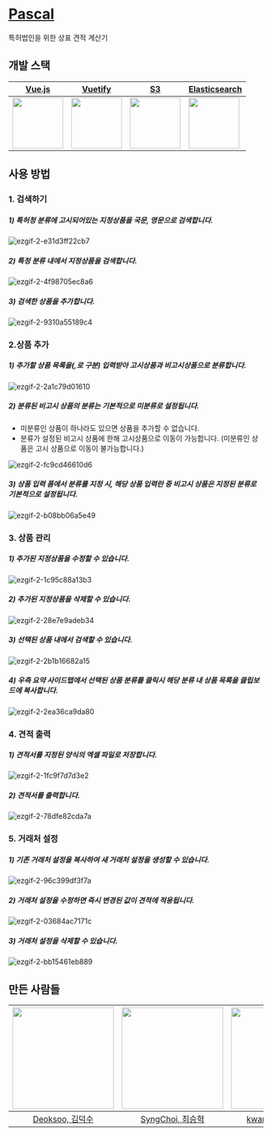 # [Pascal](http://pascal.kiworkshop.s3-website.ap-northeast-2.amazonaws.com/)
특허법인을 위한 상표 견적 계산기



## 개발 스택

| [Vue.js](https://vuejs.org/)                             |               [Vuetify](https://vuetifyjs.com)               |             [S3](https://aws.amazon.com/ko/s3/)              | [Elasticsearch](https://www.elastic.co/products/elasticsearch) |
| -------------------------------------------------------- | :----------------------------------------------------------: | :----------------------------------------------------------: | ------------------------------------------------------------ |
| <img src="https://vuejs.org/images/logo.png" width=100/> | <img src="https://cdn.vuetifyjs.com/images/logos/v-alt.svg" width=100/> | <img src="https://cdn.worldvectorlogo.com/logos/aws-s3.svg" width=100/> | <img src="https://d2eip9sf3oo6c2.cloudfront.net/tags/images/000/001/121/thumb/elastic-elasticsearch.png" width=100/> |



## 사용 방법

### 1. 검색하기

##### 1) 특허청 분류에 고시되어있는 지정상품을 국문, 영문으로 검색합니다.

![ezgif-2-e31d3ff22cb7](https://user-images.githubusercontent.com/12382114/50447324-ae285c80-095d-11e9-9433-b8152483b673.gif)

##### 2) 특정 분류 내에서 지정상품을 검색합니다.

![ezgif-2-4f98705ec8a6](https://user-images.githubusercontent.com/12382114/50447350-da43dd80-095d-11e9-9675-e32b129b05a9.gif)

##### 3) 검색한 상품을 추가합니다.

![ezgif-2-9310a55189c4](https://user-images.githubusercontent.com/12382114/50447373-03fd0480-095e-11e9-96da-40e3af97300f.gif)



### 2.상품 추가

##### 1) 추가할 상품 목록을(,로 구분) 입력받아 고시상품과 비고시상품으로 분류합니다.

![ezgif-2-2a1c79d01610](https://user-images.githubusercontent.com/12382114/50447573-78847300-095f-11e9-8dc3-03621e8382a6.gif)

##### 2) 분류된 비고시 상품의 분류는 기본적으로 미분류로 설정됩니다.

- 미분류인 상품이 하나라도 있으면 상품을 추가할 수 없습니다.
- 분류가 설정된 비고시 상품에 한해 고시상품으로 이동이 가능합니다.
  (미분류인 상품은 고시 상품으로 이동이 불가능합니다.)

![ezgif-2-fc9cd46610d6](https://user-images.githubusercontent.com/12382114/50447575-79b5a000-095f-11e9-8a98-550cd1040f9a.gif)

##### 3) 상품 입력 폼에서 분류를 지정 시, 해당 상품 입력란 중 비고시 상품은 지정된 분류로 기본적으로 설정됩니다.

![ezgif-2-b08bb06a5e49](https://user-images.githubusercontent.com/12382114/50447576-7ae6cd00-095f-11e9-8cff-531ac9ff5cdb.gif)

### 3. 상품 관리

##### 1) 추가된 지정상품을 수정할 수 있습니다.

![ezgif-2-1c95c88a13b3](https://user-images.githubusercontent.com/12382114/50448494-02830a80-0965-11e9-8ef7-7103eef0663d.gif)

##### 2) 추가된 지정상품을 삭제할 수 있습니다.

![ezgif-2-28e7e9adeb34](https://user-images.githubusercontent.com/12382114/50448599-7de4bc00-0965-11e9-8dab-c12834f6801a.gif)

##### 3) 선택된 상품 내에서 검색할 수 있습니다.

![ezgif-2-2b1b16682a15](https://user-images.githubusercontent.com/12382114/50448943-76261700-0967-11e9-9359-60035b49dc60.gif)

##### 4) 우측 요약 사이드탭에서 선택된 상품 분류를 클릭시 해당 분류 내 상품 목록을 클립보드에 복사합니다.

![ezgif-2-2ea36ca9da80](https://user-images.githubusercontent.com/12382114/50448811-9c978280-0966-11e9-93a4-b0bd6eb0989d.gif)



### 4. 견적 출력

##### 1) 견적서를 지정된 양식의 엑셀 파일로 저장합니다.

![ezgif-2-1fc9f7d7d3e2](https://user-images.githubusercontent.com/12382114/50449148-ade18e80-0968-11e9-8970-a253a675ee49.gif)

##### 2) 견적서를 출력합니다.

![ezgif-2-78dfe82cda7a](https://user-images.githubusercontent.com/12382114/50449042-06645c00-0968-11e9-853f-6651ff8b784d.gif)



### 5. 거래처 설정

##### 1) 기존 거래처 설정을 복사하여 새 거래처 설정을 생성할 수 있습니다.

![ezgif-2-96c399df3f7a](https://user-images.githubusercontent.com/12382114/50449485-06b22680-096b-11e9-92a8-d8291fcbdbe9.gif)

##### 2) 거래처 설정을 수정하면 즉시 변경된 값이 견적에 적용됩니다.

![ezgif-2-03684ac7171c](https://user-images.githubusercontent.com/12382114/50449556-7aecca00-096b-11e9-8e13-07008d9c81d4.gif)

##### 3) 거래처 설정을 삭제할 수 있습니다.

![ezgif-2-bb15461eb889](https://user-images.githubusercontent.com/12382114/50449783-e1261c80-096c-11e9-9a63-6f317c1bafe8.gif) 

##  만든 사람들

| <img src="https://avatars1.githubusercontent.com/u/38533611?s=460&v=4" width=200/> | <img src="https://avatars1.githubusercontent.com/u/36656184?s=460&v=4" width=200/> | <img src="https://avatars1.githubusercontent.com/u/12382114?s=460&v=4" width=200/> |
| :----------------------------------------------------------: | :----------------------------------------------------------: | :----------------------------------------------------------: |
|        [Deoksoo, 김덕수](https://github.com/Deocksoo)        |       [SyngChoi, 최승혁](https://github.com/SyngChoi)        |     [kwangilcho, 조광일](https://github.com/kwangilcho)      |

